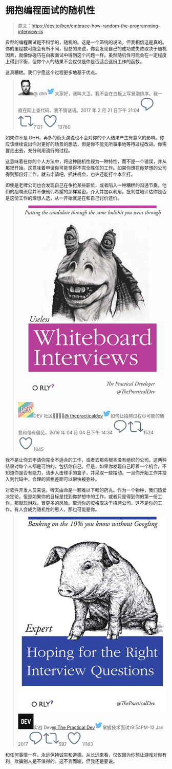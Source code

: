 # 拥抱编程面试的随机性

> 原文：<https://dev.to/ben/embrace-how-random-the-programming-interview-is>

典型的编程面试是不科学的，随机的。这是一个笼统的说法，但我相信这是真的。你的里程数可能会有所不同，但总的来说，你会发现自己的成功或失败取决于随机因素，就像你碰巧在白板面试中得到这个问题一样。虽然随机性可能会在一定程度上得到平衡，但你个人的结果不会仅仅是你是否适合这份工作的函数。

这真糟糕。我们宁愿这个过程更多地基于优点。

> ![DHH profile image](img/6a8b92a001ba3bd0d023062c0c039b9e.png)@ dhh![twitter logo](img/ca5dfdb28b446702d18cbfa9843f8167.png)大家好，我叫大卫。我不会在白板上写冒泡排序。我一直在网上查代码。我不猜谜语。2017 年 2 月 21 日下午 21:04[![Twitter reply action](img/269095962147c28351274afdd5486a48.png)](https://twitter.com/intent/tweet?in_reply_to=834146806594433025)[![Twitter retweet action](img/771160ecf06ae3d4d7a7815c29c819c2.png)](https://twitter.com/intent/retweet?tweet_id=834146806594433025)7121[![Twitter like action](img/c077611ab2a5e0b4cd0c826ee7ae1e48.png)](https://twitter.com/intent/like?tweet_id=834146806594433025)13780

如果你不是 DHH，再多的街头演说也不会对你的个人结果产生有意义的影响。你应该继续说出你对更好的场景的想法，但是你不能无所事事地等待过程改进。你需要走出去，充分利用流行的过程。

这意味着在你的个人方法中，将这种随机性视为一种特性，而不是一个错误，并从那里开始。这意味着申请你可能觉得不完全胜任的工作。如果你想在你梦想的公司得到那份好工作，就去申请吧，抓住机会，也许还能打个本垒打。

即使是老牌公司也会发现自己在争抢某些职位，或者陷入一种糟糕的沟通节奏，他们的招聘流程并不像他们希望的那样紧密。介入并加以利用。批判性地评估你是否是这份工作的理想人选，从一开始就是在和自己讨价还价。

> ![unknown tweet media content](img/fd97c22882df6501154eed6394f19841.png)![DEV Community 👩‍💻👨‍💻 profile image](img/c93521c8107d44bdf443c00e487d1096.png)DEV 社区👩‍💻👨‍💻[@ thepracticaldev](https://dev.to/thepracticaldev)![twitter logo](img/ca5dfdb28b446702d18cbfa9843f8167.png)如何让招聘过程尽可能的随意和带有偏见。2016 年 04 月 04 日下午 14:34[![Twitter reply action](img/269095962147c28351274afdd5486a48.png)](https://twitter.com/intent/tweet?in_reply_to=716997357624287232)[![Twitter retweet action](img/771160ecf06ae3d4d7a7815c29c819c2.png)](https://twitter.com/intent/retweet?tweet_id=716997357624287232)1524[![Twitter like action](img/c077611ab2a5e0b4cd0c826ee7ae1e48.png)](https://twitter.com/intent/like?tweet_id=716997357624287232)1845

我不是让你去申请你完全不适合的工作，或者去那些根本没有组织的公司。这两种结果对每个人都是可怕的，包括你自己。但是，如果你发现自己盯着一个机会，不知道你是否有能力，请步入击球手的盒子，并采取一些摆动。一旦你开始工作并投入到代码中，合理的资格差距可以很快被弥补。

对软件开发人员来说，听天由命是一颗难以下咽的药丸。作为一个物种，我们热爱决定论。但是如果你的目标是找到你梦想中的工作，或者只是得到你的第一份工作，那就玩游戏，冒更多的风险。取消你的资格取决于招聘公司，这不是你的工作。有人会成为随机性的恩人，那也可能是你。

> ![unknown tweet media content](img/b54f7675f8b027b09f0fd21fe803b639.png)![The Practical Dev profile image](img/fbf25e6c8920b0aa54c6073846fc627c.png)实战 Dev[@ The Practical Dev](https://dev.to/thepracticaldev)![twitter logo](img/ca5dfdb28b446702d18cbfa9843f8167.png)掌握技术面试19:54PM-12 Jan 2017[![Twitter reply action](img/269095962147c28351274afdd5486a48.png)](https://twitter.com/intent/tweet?in_reply_to=819633612698030080)[![Twitter retweet action](img/771160ecf06ae3d4d7a7815c29c819c2.png)](https://twitter.com/intent/retweet?tweet_id=819633612698030080)597[![Twitter like action](img/c077611ab2a5e0b4cd0c826ee7ae1e48.png)](https://twitter.com/intent/like?tweet_id=819633612698030080)11163

和任何事情一样，永远保持诚实和道德。从长远来看，仅仅因为你想让游戏对你有利，欺骗别人是不值得的。这不言而喻，但我还是要说。